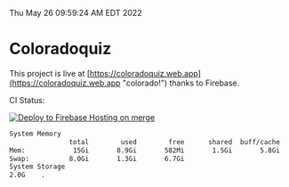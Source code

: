 Thu May 26 09:59:24 AM EDT 2022

# Coloradoquiz


This project is live at [https://coloradoquiz.web.app](https://coloradoquiz.web.app "colorado!") thanks to Firebase.

CI Status: 

[![Deploy to Firebase Hosting on merge](https://github.com/teamkushal/coloradoquiz/actions/workflows/firebase-hosting-merge.yml/badge.svg)](https://github.com/teamkushal/coloradoquiz/actions/workflows/firebase-hosting-merge.yml)

```bash
System Memory
               total        used        free      shared  buff/cache   available
Mem:            15Gi       8.9Gi       582Mi       1.5Gi       5.8Gi       4.6Gi
Swap:          8.0Gi       1.3Gi       6.7Gi
System Storage
2.0G	.

